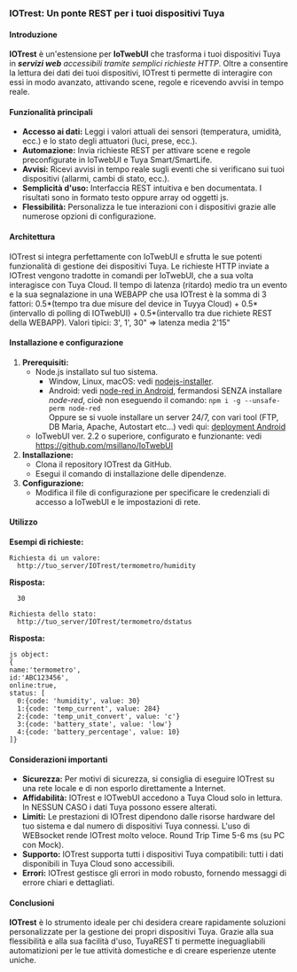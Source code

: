 ### **IOTrest: Un ponte REST per i tuoi dispositivi Tuya**

#### **Introduzione**

**IOTrest** è un'estensione per **IoTwebUI** che trasforma i tuoi dispositivi Tuya in _**servizi web** accessibili tramite semplici richieste HTTP_. Oltre a consentire la lettura dei dati dei tuoi dispositivi, IOTrest ti permette di interagire con essi in modo avanzato, attivando scene, regole e ricevendo avvisi in tempo reale.

#### **Funzionalità principali**

* **Accesso ai dati:** Leggi i valori attuali dei sensori (temperatura, umidità, ecc.) e lo stato degli attuatori (luci, prese, ecc.).
* **Automazione:** Invia richieste REST per attivare scene e regole preconfigurate in IoTwebUI e Tuya Smart/SmartLife.
* **Avvisi:** Ricevi avvisi in tempo reale sugli eventi che si verificano sui tuoi dispositivi (allarmi, cambi di stato, ecc.).
* **Semplicità d'uso:** Interfaccia REST intuitiva e ben documentata. I risultati sono in formato testo oppure array od oggetti js.
* **Flessibilità:** Personalizza le tue interazioni con i dispositivi grazie alle numerose opzioni di configurazione.

#### **Architettura**

IOTrest si integra perfettamente con IoTwebUI e sfrutta le sue potenti funzionalità di gestione dei dispositivi Tuya. Le richieste HTTP inviate a IOTrest vengono tradotte in comandi per IoTwebUI, che a sua volta interagisce con Tuya Cloud.
Il tempo di latenza (ritardo) medio tra un evento e la sua segnalazione in una WEBAPP che usa IOTrest è la somma di 3 fattori: 0.5*(tempo tra due misure del device in Tuyya Cloud) + 0.5*(intervallo di polling di IOTwebUI) + 0.5*(intervallo tra due richiete REST della WEBAPP). Valori  tipici: 3', 1', 30"  => latenza media 2'15"

#### **Installazione e configurazione**

1. **Prerequisiti:**
   * Node.js installato sul tuo sistema.
       * Window, Linux, macOS: vedi [nodejs-installer](https://nodejs.org/en/download/prebuilt-installer).
       * Android: vedi [node-red in Android](https://nodered.org/docs/getting-started/android), fermandosi SENZA installare _node-red_, cioè non eseguendo il comando:  `npm i -g --unsafe-perm node-red`<br>
         Oppure se si vuole installare un server 24/7, con vari tool (FTP, DB Maria, Apache, Autostart etc...) vedi qui: [deployment Android](https://github.com/msillano/tuyaDAEMON/wiki/80.-deployment:-android-server#2022-update)  
   * IoTwebUI ver. 2.2 o superiore, configurato e funzionante: vedi https://github.com/msillano/IoTwebUI
2. **Installazione:**
   * Clona il repository IOTrest da GitHub.
   * Esegui il comando di installazione delle dipendenze.
3. **Configurazione:**
   * Modifica il file di configurazione per specificare le credenziali di accesso a IoTwebUI e le impostazioni di rete.

#### **Utilizzo**

**Esempi di richieste:**
```
Richiesta di un valore:
  http://tuo_server/IOTrest/termometro/humidity
```

**Risposta:**

```
  30
```

```
Richiesta dello stato:
  http://tuo_server/IOTrest/termometro/dstatus
```

**Risposta:**

```
js object:
{
name:'termometro',
id:'ABC123456',
online:true,
status: [
  0:{code: 'humidity', value: 30}
  1:{code: 'temp_current', value: 284}
  2:{code: 'temp_unit_convert', value: 'c'}
  3:{code: 'battery_state', value: 'low'}
  4:{code: 'battery_percentage', value: 10}
]}
```

#### **Considerazioni importanti**

* **Sicurezza:** Per motivi di sicurezza, si consiglia di eseguire IOTrest su una rete locale e di non esporlo direttamente a Internet.
* **Affidabilità:** IOTrest e IOTwebUI accedono  a Tuya Cloud solo in lettura. In NESSUN CASO i dati Tuya possono essere alterati.
* **Limiti:** Le prestazioni di IOTrest dipendono dalle risorse hardware del tuo sistema e dal numero di dispositivi Tuya connessi. L'uso di WEBsocket rende IOTrest molto veloce. Round Trip Time 5-6 ms (su PC con Mock).
* **Supporto:** IOTrest supporta tutti i dispositivi Tuya compatibili: tutti i dati disponibili in Tuya Cloud sono accessibili.
* **Errori:** IOTrest gestisce gli errori in modo robusto, fornendo messaggi di errore chiari e dettagliati.

#### **Conclusioni**

**IOTrest** è lo strumento ideale per chi desidera creare rapidamente soluzioni personalizzate per la gestione dei propri dispositivi Tuya. Grazie alla sua flessibilità e alla sua facilità d'uso, TuyaREST ti permette ineguagliabili automatizioni per le tue attività domestiche e di creare esperienze utente uniche.


